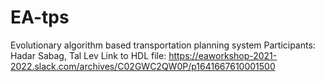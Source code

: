 # EA-tps
Evolutionary algorithm based transportation planning system
Participants: Hadar Sabag, Tal Lev
Link to HDL file: https://eaworkshop-2021-2022.slack.com/archives/C02GWC2QW0P/p1641667610001500
